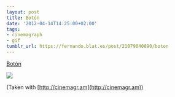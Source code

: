 ```yaml
---
layout: post
title: Botón
date: '2012-04-14T14:25:00+02:00'
tags:
- cinemagraph
- gif
tumblr_url: https://fernando.blat.es/post/21079040890/boton
---
```

[Botón](http://cinemagr.am/show/3500713)  

![](http://cinemagr.am/uploads/3500713.gif)

   

(Taken with [http://cinemagr.am](http://cinemagr.am))
